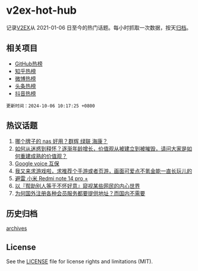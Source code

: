 # v2ex-hot-hub

 记录[V2EX](https://www.v2ex.com/)从 2021-01-06 日至今的热门话题。每小时抓取一次数据，按天[归档](archives)。
 
 ## 相关项目

- [GitHub热榜](https://github.com/lonnyzhang423/github-hot-hub)
- [知乎热榜](https://github.com/lonnyzhang423/zhihu-hot-hub)
- [微博热榜](https://github.com/lonnyzhang423/weibo-hot-hub)
- [头条热榜](https://github.com/lonnyzhang423/toutiao-hot-hub)
- [抖音热榜](https://github.com/lonnyzhang423/douyin-hot-hub)


 `更新时间：2024-10-06 10:17:25 +0800`

## 热议话题

1. [哪个牌子的 nas 好用？群辉 绿联 海康？](https://www.v2ex.com/t/1077745)
1. [如何从迷惑到释怀？逐渐年龄增长，价值观从被建立到被摧毁，请问大家是如何重建成熟的价值观？](https://www.v2ex.com/t/1077747)
1. [Google voice 互保](https://www.v2ex.com/t/1077759)
1. [我又来求游戏啦，求推荐个手游或者页游，画面可爱点不氪金能一直长玩儿的](https://www.v2ex.com/t/1077741)
1. [避雷 小米 Redmi note 14 pro +](https://www.v2ex.com/t/1077739)
1. [以『帮助别人等于不怀好意』窥视某些网民的内心世界](https://www.v2ex.com/t/1077799)
1. [为何国外注册各种会员服务都要提供地址？而国内不需要](https://www.v2ex.com/t/1077756)

## 历史归档

[archives](archives)

## License

See the [LICENSE](LICENSE) file for license rights and limitations (MIT).
